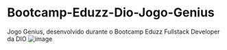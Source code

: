 # Bootcamp-Eduzz-Dio-Jogo-Genius
Jogo Genius, desenvolvido durante o Bootcamp Eduzz Fullstack Developer da DIO 
![image](https://user-images.githubusercontent.com/92051517/136696840-0541c69f-ddbe-40fc-b80f-e5a5029f89d6.png)
